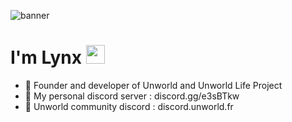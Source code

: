 ![banner](https://i.imgur.com/d2hE6RG.jpg)

# I'm Lynx <img src="https://c.tenor.com/SNL9_xhZl9oAAAAi/waving-hand-joypixels.gif" width="30px">
- 🍪 Founder and developer of Unworld and Unworld Life Project
- 🌟 My personal discord server : discord.gg/e3sBTkw
- 💎 Unworld community discord : discord.unworld.fr
